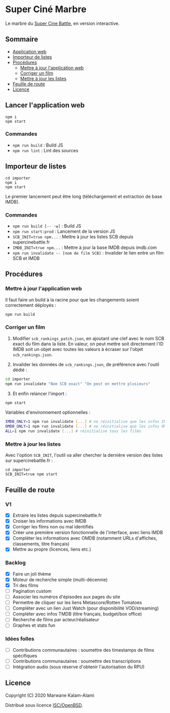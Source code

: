 # Super Ciné Marbre

Le marbre du [Super Cine Battle](https://www.supercinebattle.fr/), en version interactive.

## Sommaire

* [Application web](#application-web)
* [Importeur de listes](#importeur-de-listes)
* [Procédures](#procédures)
  * [Mettre à jour l'application web](#mettre-à-jour-lapplication-web)
  * [Corriger un film](#corriger-un-film)
  * [Mettre à jour les listes](#mettre-à-jour-les-listes)
* [Feuille de route](#feuille-de-route)
* [Licence](#licence)

## Lancer l'application web

```
npm i
npm start
```

### Commandes

* `npm run build` : Build JS
* `npm run lint` : Lint des sources

## Importeur de listes

```
cd importer
npm i
npm start
```

Le premier lancement peut être long (téléchargement et extraction de base IMDB).

### Commandes

* `npm run build [-- -w]` : Build JS
* `npm run start:prod` : Lancement de la version JS
* `SCB_INIT=true npm...` : Mettre à jour les listes SCB depuis supercinebattle.fr
* `IMDB_INIT=true npm...` : Mettre à jour la base IMDB depuis imdb.com
* `npm run invalidate -- [nom de film SCB]` : Invalider le lien entre un film SCB et IMDB

## Procédures

### Mettre à jour l'application web

Il faut faire un build à la racine pour que les changements soient correctement déployés :

```bash
npm run build
```

### Corriger un film

1. Modifier `scb_rankings_patch.json`, en ajoutant une clef avec le nom SCB exact du film dans la liste. En valeur, on peut mettre soit directement l'ID IMDB soit un objet avec toutes les valeurs à écraser sur l'objet `scb_rankings.json`.

2. Invalider les données de `scb_rankings.json`, de préférence avec l'outil dédié :

```bash
cd importer
npm run invalidate "Nom SCB exact" "On peut en mettre plusieurs"
```

3.  Et enfin relancer l'import :

```bash
npm start
```

Variables d'environnement optionnelles :

```bash
IMDB_ONLY=1 npm run invalidate [...] # ne réinitialise que les infos IMDB
OMDB_ONLY=1 npm run invalidate [...] # ne réinitialise que les infos OMDB
ALL=1 npm run invalidate [...] # réinitialise tous les films
```

### Mettre à jour les listes

Avec l'option `SCB_INIT`, l'outil va aller chercher la dernière version des listes sur supercinebattle.fr :

```
cd importer
SCB_INIT=true npm start
```

## Feuille de route

### V1

- [x] Extraire les listes depuis supercinebattle.fr
- [x] Croiser les informations avec IMDB
- [x] Corriger les films non ou mal identifiés
- [x] Créer une première version fonctionnelle de l'interface, avec liens IMDB
- [x] Compléter les informations avec OMDB (notamment URLs d'affiches, classements, titre français)
- [x] Mettre au propre (licences, liens etc.)

### Backlog

- [x] Faire un joli thème
- [x] Moteur de recherche simple (multi-décennie)
- [x] Tri des films
- [ ] Pagination custom
- [ ] Associer les numéros d'épisodes aux pages du site
- [ ] Permettre de cliquer sur les liens Metascore/Rotten Tomatoes
- [ ] Compléter avec un lien Just Watch (pour disponibilité VOD/streaming)
- [ ] Compléter avec infos TMDB (titre français, budget/box office)
- [ ] Recherche de films par acteur/réalisateur
- [ ] Graphes et stats fun

### Idées folles

- [ ] Contributions communautaires : soumettre des timestamps de films spécifiques
- [ ] Contributions communautaires : soumettre des transcriptions
- [ ] Intégration audio (sous réserve d'obtenir l'autorisation du RPU)

## Licence

Copyright (C) 2020 Marwane Kalam-Alami

Distribué sous licence [ISC/OpenBSD](https://fr.wikipedia.org/wiki/Licence_ISC).